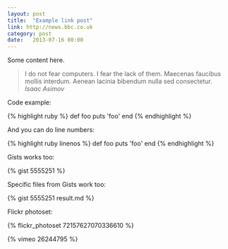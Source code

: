 ```yaml
---
layout: post
title:  "Example link post"
link: http://news.bbc.co.uk
category: post
date:   2013-07-16 00:00
---
```


Some content here.

> I do not fear computers. I fear the lack of them. Maecenas faucibus mollis interdum. Aenean lacinia bibendum nulla sed consectetur. <cite>Isaac Asimov</cite>

Code example:

{% highlight ruby %}
def foo
  puts 'foo'
end
{% endhighlight %}

And you can do line numbers:

{% highlight ruby linenos %}
def foo
  puts 'foo'
end
{% endhighlight %}

Gists works too:

{% gist 5555251 %}

Specific files from Gists work too:

{% gist 5555251 result.md %}

Flickr photoset:

{% flickr_photoset 72157627070336610 %}


{% vimeo 26244795 %}

